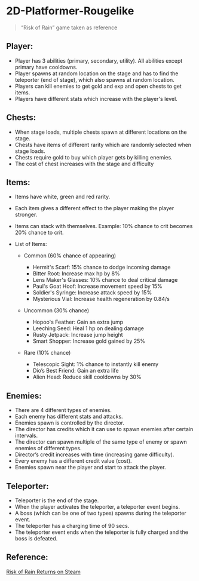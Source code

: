 # 2D-Platformer-Rougelike

> “Risk of Rain” game taken as reference

## Player:

- Player has 3 abilities (primary, secondary, utility). All abilities except primary have cooldowns.
- Player spawns at random location on the stage and has to find the teleporter (end of stage), which also spawns at random location.
- Players can kill enemies to get gold and exp and open chests to get items.
- Players have different stats which increase with the player's level.

## Chests:

- When stage loads, multiple chests spawn at different locations on the stage.
- Chests have items of different rarity which are randomly selected when stage loads.
- Chests require gold to buy which player gets by killing enemies.
- The cost of chest increases with the stage and difficulty

## Items:

- Items have white, green and red rarity.
- Each item gives a different effect to the player making the player stronger.
- Items can stack with themselves. Example: 10% chance to crit becomes 20% chance to crit.
- List of Items:

  - Common (60% chance of appearing)

    - Hermit's Scarf: 15% chance to dodge incoming damage
    - Bitter Root: Increase max hp by 8%
    - Lens Maker's Glasses: 10% chance to deal critical damage
    - Paul's Goat Hoof: Increase movement speed by 15%
    - Soldier's Syringe: Increase attack speed by 15%
    - Mysterious Vial: Increase health regeneration by 0.84/s

  - Uncommon (30% chance)

    - Hopoo's Feather: Gain an extra jump
    - Leeching Seed: Heal 1 hp on dealing damage
    - Rusty Jetpack: Increase jump height
    - Smart Shopper: Increase gold gained by 25%

  - Rare (10% chance)

    - Telescopic Sight: 1% chance to instantly kill enemy
    - Dio’s Best Friend: Gain an extra life
    - Alien Head: Reduce skill cooldowns by 30%

## Enemies:

- There are 4 different types of enemies.
- Each enemy has different stats and attacks.
- Enemies spawn is controlled by the director.
- The director has credits which it can use to spawn enemies after certain intervals.
- The director can spawn multiple of the same type of enemy or spawn enemies of different types.
- Director’s credit increases with time (increasing game difficulty).
- Every enemy has a different credit value (cost).
- Enemies spawn near the player and start to attack the player.

## Teleporter:

- Teleporter is the end of the stage.
- When the player activates the teleporter, a teleporter event begins.
- A boss (which can be one of two types) spawns during the teleporter event.
- The teleporter has a charging time of 90 secs.
- The teleporter event ends when the teleporter is fully charged and the boss is defeated.

## Reference:

[Risk of Rain Returns on Steam](https://store.steampowered.com/app/1337520/Risk_of_Rain_Returns/)
